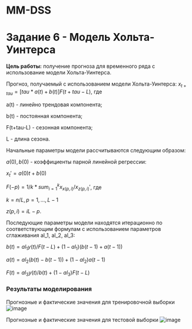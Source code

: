 # MM-DSS

# Задание 6 - Модель Хольта-Уинтерса

**Цель работы:** получение прогноза для временного ряда с использование модели Хольта-Уинтерса.

Прогноз, получаемый с использованием модели Хольта-Уинтерса:
$x_{t+tau} = [tau*a(t) + b(t)] F(t+tau-L)$, где 

a(t) - линейно трендовая компонента;

b(t) - постоянная компонента;

F(t+tau-L) - сезонная компонента;

L - длина сезона.

Начальные параметры модели рассчитываются следующим образом:

$a(0), b(0)$ - коэффициенты парной линейной регрессии:

$x_t' = a(0)t + b(0)$

$F(-p) = 1/k * sum_{i=1}^k x_{x(p,i)} / x_{z(p,i)}'$, где

$k = n/L, p=1,...,L-1$

$z(p,i) = iL-p$.

Последующие параметры модели находятся итерационно по соответствующим формулам с использованием параметров сглаживания al_1, al_2, al_3:

$b(t) = al_1 y(t) / F(t-L) + (1-al_1) (b(t-1) + a(t-1))$

$a(t) = al_2 (b(t) - b(t-1)) + (1-al_2) a(t-1)$

$F(t) = al_3 y(t) / b(t) + (1-al_3) F(t-L)$

### Результаты моделирования

Прогнозные и фактические значения для тренировочной выборки
![image](https://github.com/cutttle/MM-DSS/assets/107594338/fd2dbd9c-993a-4627-88d9-dfdfa3dbb763)

Прогнозные и фактические значения для тестовой выборки
![image](https://github.com/cutttle/MM-DSS/assets/107594338/02d273ea-2b04-4644-9f4f-614c77532391)

